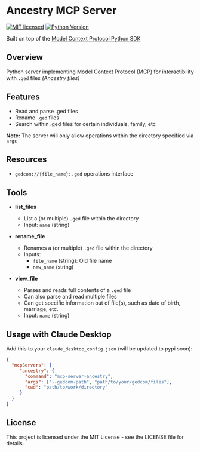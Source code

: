# Ancestry MCP Server
[![MIT licensed][mit-badge]][mit-url]
[![Python Version][python-badge]][python-url]

[mit-badge]: https://img.shields.io/pypi/l/mcp.svg
[mit-url]: https://github.com/reeeeemo/ancestry-mcp/blob/main/LICENSE
[python-badge]: https://img.shields.io/pypi/pyversions/mcp.svg
[python-url]: https://www.python.org/downloads/

Built on top of the [Model Context Protocol Python SDK](https://modelcontextprotocol.io)

## Overview

Python server implementing Model Context Protocol (MCP) for interactibility with `.ged` files *(Ancestry files)*

## Features
    
- Read and parse .ged files
- Rename `.ged` files
- Search within .ged files for certain individuals, family, etc

**Note:** The server will only allow operations within the directory specified via `args`

## Resources

- `gedcom://{file_name}`: `.ged` operations interface

## Tools

- **list_files**
    - List a (or multiple) `.ged` file within the directory
    - Input: `name` (string)

- **rename_file**
    - Renames a (or multiple) `.ged` file within the directory
    - Inputs:
        - `file_name` (string): Old file name
        - `new_name` (string)
 
- **view_file**
    - Parses and reads full contents of a `.ged` file
    - Can also parse and read multiple files
    - Can get specific information out of file(s), such as date of birth, marriage, etc.
    - Input: `name` (string)


## Usage with Claude Desktop
Add this to your `claude_desktop_config.json` (will be updated to pypi soon):

```json
{
  "mcpServers": {
     "ancestry": {
       "command": "mcp-server-ancestry",
       "args": ["--gedcom-path", "path/to/your/gedcom/files"],
       "cwd": "path/to/work/directory"
     }
  }
}
```

## License

This project is licensed under the MIT License - see the LICENSE file for details.
